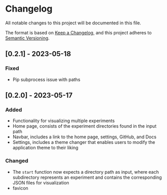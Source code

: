 # Changelog

All notable changes to this project will be documented in this file.

The format is based on [Keep a Changelog](https://keepachangelog.com/en/1.1.0/),
and this project adheres to [Semantic Versioning](https://semver.org/spec/v2.0.0.html).

## \[0.2.1\] - 2023-05-18

### Fixed

- Pip subprocess issue with paths

## \[0.2.0\] - 2023-05-17

### Added

- Functionality for visualizing multiple experiments
- Home page, consists of the experiment directories found in the input path
- Navbar, includes a link to the home page, settings, GitHub, and Docs
- Settings, includes a theme changer that enables users to modify the application theme to their liking

### Changed

- The `start` function now expects a directory path as input, where each subdirectory represents an experiment and contains the corresponding JSON files for visualization
- favicon
